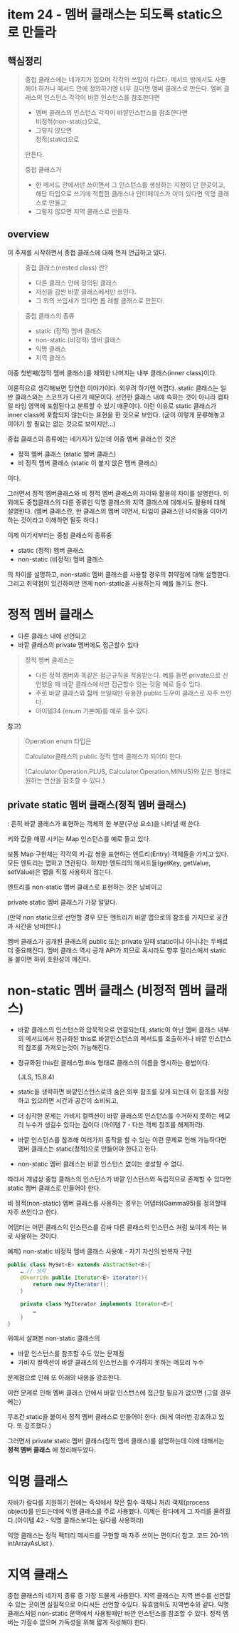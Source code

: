 # item 24 - 멤버 클래스는 되도록 static으로 만들라

## 핵심정리

> 중첩 클래스에는 네가지가 있으며 각각의 쓰임이 다르다. 메서드 밖에서도 사용해야 하거나 메서드 안에 정의하기엔 너무 길다면 멤버 클래스로 만든다. 멤버 클래스의 인스턴스 각각이 바깥 인스턴스를 참조한다면  
>
> - 멤버 클래스의 인스턴스 각각이 바깥인스턴스를 참조한다면  
>   비정적(non-static)으로,
> - 그렇지 않으면  
>   정적(static)으로
>
> 만든다.  
>
> 중첩 클래스가 
>
> - 한 메서드 안에서만 쓰이면서 그 인스턴스를 생성하는 지점이 단 한곳이고, 해당 타입으로 쓰기에 적합한 클래스나 인터페이스가 이미 있다면 
>   익명 클래스로 만들고 
> - 그렇지 않으면 
>   지역 클래스로 만들자.



## overview

이 주제를 시작하면서 중첩 클래스에 대해 먼저 언급하고 있다.  

>  중첩 클래스(nested class) 란? 
>
> - 다른 클래스 안에 정의된 클래스
> - 자신을 감싼 바깥 클래스에서만 쓰인다.
> - 그 외의 쓰임새가 있다면 톱 레벨 클래스로 만든다.



> 중첩 클래스의 종류
>
> - static (정적) 멤버 클래스
> - non-static (비정적) 멤버 클래스
> - 익명 클래스
> - 지역 클래스

  

이중 첫번째(정적 멤버 클래스)를 제외한 나머지는 내부 클래스(inner class)이다.  

이론적으로 생각해보면 당연한 이야기이다. 외우려 하기엔 어렵다. static 클래스는 일반 클래스와는 스코프가 다르기 때문이다. 선언한 클래스 내에 속하는 것이 아니라 컴파일 타임 영역에 포함된다고 분류할 수 있기 때문이다. 이런 이유로 static 클래스가 inner class에 포함되지 않는다는 표현을 한 것으로 보인다. (굳이 이렇게 분류해놓고 이야기 할 필요는 없는 것으로 보이지만...)  



중첩 클래스의 종류에는 네가지가 있는데 이중 멤버 클래스인 것은   

- 정적 멤버 클래스  (static 멤버 클래스)
- 비 정적 멤버 클래스 (static 이 붙지 않은 멤버 클래스)  

이다.  

그러면서 정적 멤버클래스와 비 정적 멤버 클래스의 차이와 활용의 차이를 설명한다. 이 외에도 중첩클래스의 다른 종류인 익명 클래스와 지역 클래스에 대해서도 활용에 대해 설명한다. (멤버 클래스란, 한 클래스의 멤버 이면서, 타입이 클래스인 녀석들을 이야기 하는 것이라고 이해하면 될듯 하다.)

  

이제 여기서부터는 중첩 클래스의 종류중 

- static (정적) 멤버 클래스
- non-static (비정적) 멤버 클래스

의 차이를 설명하고, non-static 멤버 클래스를 사용할 경우의 취약점에 대해 설명한다. 그리고 취약점이 있긴하미만 언제 non-static을 사용하는지 예를 들기도 한다.



# 정적 멤버 클래스

- 다른 클래스 내에 선언되고
- 바깥 클래스의 private 멤버에도 접근할수 있다



>  정적 멤버 클래스는 
>
> - 다른 정적 멤버와 똑같은 접근규칙을 적용받는다. 예를 들면 private으로 선언했을 때 바깥 클래스에서만 접근할수 잇는 것을 예로 들수 있다.
> - 주로 바깥 클래스와 함께 쓰일때만 유용한 public 도우미 클래스로 자주 쓰인다.
> - 아이템34 (enum 기본예)를 예로 들수 있다. 



참고)

> Operation enum 타입은   
>
> Calculator클래스의 public 정적 멤버 클래스가 되어야 한다.  
>
> (Calculator.Operation.PLUS, Calculator.Operation.MINUS)와 같은 형태로 원하는 연산을 참조할 수 있다.)

  

## private static 멤버 클래스(정적 멤버 클래스)

 : 흔히 바깥 클래스가 표현하는 객체의 한 부분(구성 요소)을 나타낼 때 쓴다.

키와 값을 매핑 시키는 Map 인스턴스를 예로 들고 있다.

보통 Map 구현체는 각각의 키-값 쌍을 표현하는 엔트리(Entry) 객체들을 가지고 있다. 모든 엔트리는 맵하고 연관된다. 하지만 엔트리의 메서드들(getKey, getValue, setValue)은 맵을 직접 사용하지 않는다.

엔트리를 non-static 멤버 클래스로 표현하는 것은 낭비이고

private static 멤버 클래스가 가장 알맞다.

(만약 non static으로 선언할 경우 모든 엔트리가 바깥 맵으로의 참조를 가지므로 공간과 시간을 낭비한다.)

멤버 클래스가 공개된 클래스의 public 또는 private 일때 static이냐 아니냐는 두배로 더 중요해진다. 멤버 클래스 역시 공개 API가 되므로 혹시라도 향후 릴리스에서 static을 붙이면 하위 호환성이 깨진다.

# non-static 멤버 클래스 (비정적 멤버 클래스)

- 바깥 클래스의 인스턴스와 암묵적으로 연결되는데, static이 아닌 멤버 클래스 내부의 메서드에서 정규화된 this로 바깥인스턴스의 메서드를 호출하거나 바깥 인스턴스의 참조를 가져오는것이 가능해진다.

  

- 정규화된 this란 클래스명.this 형태로 클래스의 이름을 명시하는 용법이다.

  (JLS, 15.8.4)

  

- static을 생략하면 바깥인스턴스로의 숨은 외부 참조를 갖게 되는데 이 참조를 저장하고 있으려면 시간과 공간이 소비되고,

  

- 더 심각한 문제는 가비지 컬렉션이 바깥 클래스의 인스턴스를 수거하지 못하는 메모리 누수가 생길수 있다는 점이다 (아이템 7 - 다쓴 객체 참조를 해제하라).

  

- 바깥 인스턴스를 참조해 여러가지 동작을 할 수 있는 이런 문제로 인해 가능하다면 멤버 클래스는 static(정적)으로 만들어야 한다고 한다. 

  

- non-static 멤버 클래스는 바깥 인스턴스 없이는 생성할 수 없다.

따라서 개념상 중첩 클래스의 인스턴스가 바깥 인스턴스와 독립적으로 존재할 수 있다면 static 멤버 클래스로 만들어야 한다.  

비 정적(non-static) 멤버 클래스를 사용하는 경우는 어댑터(Gamma95)를 정의할때 자주 쓰인다고 한다.  

어댑터는 어떤 클래스의 인스턴스를 감싸 다른 클래스의 인스턴스 처럼 보이게 하는 뷰로 사용하는 것이다.  

예제) non-static 비정적 멤버 클래스 사용예 - 자기 자신의 반복자 구현

```java
public class MySet<E> extends AbstractSet<E>{
    … // 생략
    @Override public Iterator<E> iterator(){
        return new MyIterator();
    }

    private class MyIterator implements Iterator<E>{
        …
    }
}
```



위에서 살펴본 non-static 클래스의

- 바깥 인스턴스를 참조할 수도 있는 문제점
- 가비지 컬렉션이 바깥 클래스의 인스턴스를 수거하지 못하는 메모리 누수

문제점으로 인해 또 아래의 내용을 강조한다.  

이런  문제로 인해 멤버 클래스 안에서 바깥 인스턴스에 접근할 필요가 없으면 (그럴 경우에는)  

무조건 static을 붙여서 정적 멤버 클래스로 만들어야 한다. (되게 여러번 강조하고 있다. 또 강조했다.)  

  

그러면서 private static 멤버 클래스(정적 멤버 클래스)를 설명하는데 이에 대해서는 **정적 멤버 클래스** 에 정리해두었다.



# 익명 클래스

자바가 람다를 지원하기 전에는 즉석에서 작은 함수 객체나 처리 객체(process object)를 만드는데에 익명 클래스를 주로 사용했다. 이제는 람다에게 그 자리를 물려줬다.(아이템 42 - 익명 클래스보다는 람다를 사용하라)  

익명 클래스는 정적 팩터리 메서드를  구현할 때 자주 쓰이는 편이다( 참고. 코드 20-1의 intArrayAsList ).



# 지역 클래스

중첩 클래스의 네가지 종류 중 가장 드물게 사용된다. 지역 클래스는 지역 변수를 선언할 수 있는 곳이면 실질적으로 어디서든 선언할 수있다. 유효범위도 지역변수와 같다. 익명 클래스처럼 non-static 문맥에서 사용될때만 바깐 인스턴스를 참조할 수 있다. 정적 멤버는 가질수 없으며 가독성을 위해 짧게 작성해야 한다.  

